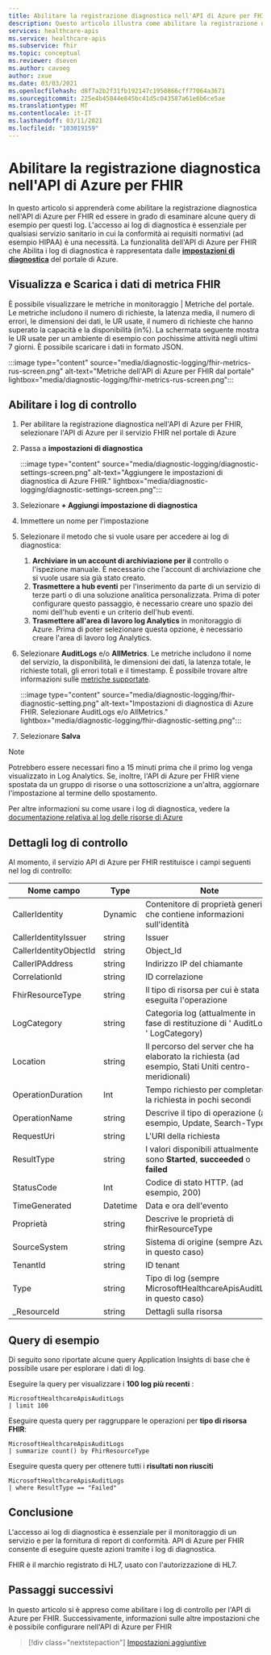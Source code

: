 ```yaml
---
title: Abilitare la registrazione diagnostica nell'API di Azure per FHIR
description: Questo articolo illustra come abilitare la registrazione diagnostica nell'API di Azure per FHIR®
services: healthcare-apis
ms.service: healthcare-apis
ms.subservice: fhir
ms.topic: conceptual
ms.reviewer: dseven
ms.author: cavoeg
author: zxue
ms.date: 03/03/2021
ms.openlocfilehash: d8f7a2b2f31fb192147c1950866cff77064a3671
ms.sourcegitcommit: 225e4b45844e845bc41d5c043587a61e6b6ce5ae
ms.translationtype: MT
ms.contentlocale: it-IT
ms.lasthandoff: 03/11/2021
ms.locfileid: "103019159"
---
```

# <a name="enable-diagnostic-logging-in-azure-api-for-fhir"></a>Abilitare la registrazione diagnostica nell'API di Azure per FHIR

In questo articolo si apprenderà come abilitare la registrazione diagnostica nell'API di Azure per FHIR ed essere in grado di esaminare alcune query di esempio per questi log. L'accesso ai log di diagnostica è essenziale per qualsiasi servizio sanitario in cui la conformità ai requisiti normativi (ad esempio HIPAA) è una necessità. La funzionalità dell'API di Azure per FHIR che Abilita i log di diagnostica è rappresentata dalle [**impostazioni di diagnostica**](../../azure-monitor/essentials/diagnostic-settings.md) del portale di Azure. 

## <a name="view-and-download-fhir-metrics-data"></a>Visualizza e Scarica i dati di metrica FHIR

È possibile visualizzare le metriche in monitoraggio | Metriche del portale. Le metriche includono il numero di richieste, la latenza media, il numero di errori, le dimensioni dei dati, le UR usate, il numero di richieste che hanno superato la capacità e la disponibilità (in%). La schermata seguente mostra le UR usate per un ambiente di esempio con pochissime attività negli ultimi 7 giorni. È possibile scaricare i dati in formato JSON.

   :::image type="content" source="media/diagnostic-logging/fhir-metrics-rus-screen.png" alt-text="Metriche dell'API di Azure per FHIR dal portale" lightbox="media/diagnostic-logging/fhir-metrics-rus-screen.png":::

## <a name="enable-audit-logs"></a>Abilitare i log di controllo
1. Per abilitare la registrazione diagnostica nell'API di Azure per FHIR, selezionare l'API di Azure per il servizio FHIR nel portale di Azure 
2. Passa a **impostazioni di diagnostica** 

   :::image type="content" source="media/diagnostic-logging/diagnostic-settings-screen.png" alt-text="Aggiungere le impostazioni di diagnostica di Azure FHIR." lightbox="media/diagnostic-logging/diagnostic-settings-screen.png":::

3. Selezionare **+ Aggiungi impostazione di diagnostica**

4. Immettere un nome per l'impostazione

5. Selezionare il metodo che si vuole usare per accedere ai log di diagnostica:

    1. **Archiviare in un account di archiviazione per il** controllo o l'ispezione manuale. È necessario che l'account di archiviazione che si vuole usare sia già stato creato.
    2. **Trasmettere a hub eventi** per l'inserimento da parte di un servizio di terze parti o di una soluzione analitica personalizzata. Prima di poter configurare questo passaggio, è necessario creare uno spazio dei nomi dell'hub eventi e un criterio dell'hub eventi.
    3. **Trasmettere all'area di lavoro log Analytics** in monitoraggio di Azure. Prima di poter selezionare questa opzione, è necessario creare l'area di lavoro log Analytics.

6. Selezionare **AuditLogs** e/o **AllMetrics**. Le metriche includono il nome del servizio, la disponibilità, le dimensioni dei dati, la latenza totale, le richieste totali, gli errori totali e il timestamp. È possibile trovare altre informazioni sulle [metriche supportate](https://docs.microsoft.com/azure/azure-monitor/essentials/metrics-supported#microsofthealthcareapisservices). 

   :::image type="content" source="media/diagnostic-logging/fhir-diagnostic-setting.png" alt-text="Impostazioni di diagnostica di Azure FHIR. Selezionare AuditLogs e/o AllMetrics." lightbox="media/diagnostic-logging/fhir-diagnostic-setting.png":::

7. Selezionare **Salva**


> [!Note] 
> Potrebbero essere necessari fino a 15 minuti prima che il primo log venga visualizzato in Log Analytics. Se, inoltre, l'API di Azure per FHIR viene spostata da un gruppo di risorse o una sottoscrizione a un'altra, aggiornare l'impostazione al termine dello spostamento. 
 
Per altre informazioni su come usare i log di diagnostica, vedere la [documentazione relativa al log delle risorse di Azure](../../azure-monitor/essentials/platform-logs-overview.md)

## <a name="audit-log-details"></a>Dettagli log di controllo
Al momento, il servizio API di Azure per FHIR restituisce i campi seguenti nel log di controllo: 

|Nome campo  |Type  |Note  |
|---------|---------|---------|
|CallerIdentity|Dynamic|Contenitore di proprietà generico che contiene informazioni sull'identità
|CallerIdentityIssuer|string|Issuer 
|CallerIdentityObjectId|string|Object_Id 
|CallerIPAddress|string|Indirizzo IP del chiamante 
|CorrelationId|string| ID correlazione
|FhirResourceType|string|Il tipo di risorsa per cui è stata eseguita l'operazione
|LogCategory|string|Categoria log (attualmente in fase di restituzione di ' AuditLogs ' LogCategory)
|Location|string|Il percorso del server che ha elaborato la richiesta (ad esempio, Stati Uniti centro-meridionali)
|OperationDuration|Int|Tempo richiesto per completare la richiesta in pochi secondi
|OperationName|string| Descrive il tipo di operazione (ad esempio, Update, Search-Type)
|RequestUri|string|L'URI della richiesta 
|ResultType|string|I valori disponibili attualmente sono **Started**, **succeeded** o **failed**
|StatusCode|Int|Codice di stato HTTP. (ad esempio, 200) 
|TimeGenerated|Datetime|Data e ora dell'evento|
|Proprietà|string| Descrive le proprietà di fhirResourceType
|SourceSystem|string| Sistema di origine (sempre Azure in questo caso)
|TenantId|string|ID tenant
|Type|string|Tipo di log (sempre MicrosoftHealthcareApisAuditLog in questo caso)
|_ResourceId|string|Dettagli sulla risorsa

## <a name="sample-queries"></a>Query di esempio

Di seguito sono riportate alcune query Application Insights di base che è possibile usare per esplorare i dati di log.

Eseguire la query per visualizzare i **100 log più recenti** :

```Application Insights
MicrosoftHealthcareApisAuditLogs
| limit 100
```

Eseguire questa query per raggruppare le operazioni per **tipo di risorsa FHIR**:

```Application Insights
MicrosoftHealthcareApisAuditLogs 
| summarize count() by FhirResourceType
```

Eseguire questa query per ottenere tutti i **risultati non riusciti**

```Application Insights
MicrosoftHealthcareApisAuditLogs 
| where ResultType == "Failed" 
```

## <a name="conclusion"></a>Conclusione 
L'accesso ai log di diagnostica è essenziale per il monitoraggio di un servizio e per la fornitura di report di conformità. API di Azure per FHIR consente di eseguire queste azioni tramite i log di diagnostica. 
 
FHIR è il marchio registrato di HL7, usato con l'autorizzazione di HL7.

## <a name="next-steps"></a>Passaggi successivi
In questo articolo si è appreso come abilitare i log di controllo per l'API di Azure per FHIR. Successivamente, informazioni sulle altre impostazioni che è possibile configurare nell'API di Azure per FHIR
 
>[!div class="nextstepaction"]
>[Impostazioni aggiuntive](azure-api-for-fhir-additional-settings.md)
